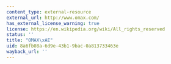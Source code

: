```yaml
---
content_type: external-resource
external_url: http://www.omax.com/
has_external_license_warning: true
license: https://en.wikipedia.org/wiki/All_rights_reserved
status: ''
title: "OMAX\xAE"
uid: 8a6fb08a-6d9e-43b1-9bac-0a813733463e
wayback_url: ''
---
```

